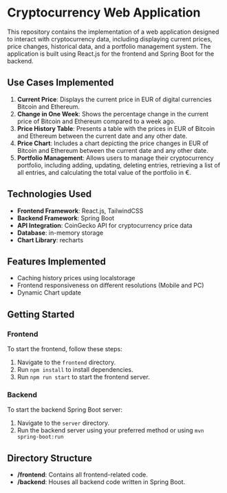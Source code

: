 # Cryptocurrency Web Application

This repository contains the implementation of a web application designed to interact with cryptocurrency data, including displaying current prices, price changes, historical data, and a portfolio management system. The application is built using React.js for the frontend and Spring Boot for the backend.

## Use Cases Implemented

1. **Current Price**: Displays the current price in EUR of digital currencies Bitcoin and Ethereum.
2. **Change in One Week**: Shows the percentage change in the current price of Bitcoin and Ethereum compared to a week ago.
3. **Price History Table**: Presents a table with the prices in EUR of Bitcoin and Ethereum between the current date and any other date.
4. **Price Chart**: Includes a chart depicting the price changes in EUR of Bitcoin and Ethereum between the current date and any other date.
5. **Portfolio Management**: Allows users to manage their cryptocurrency portfolio, including adding, updating, deleting entries, retrieving a list of all entries, and calculating the total value of the portfolio in €.

## Technologies Used

- **Frontend Framework**: React.js, TailwindCSS
- **Backend Framework**: Spring Boot
- **API Integration**: CoinGecko API for cryptocurrency price data
- **Database**: in-memory storage
- **Chart Library**: recharts

## Features Implemented

- Caching history prices using localstorage
- Frontend responsiveness on different resolutions (Mobile and PC)
- Dynamic Chart update

## Getting Started

### Frontend

To start the frontend, follow these steps:

1. Navigate to the `frontend` directory.
2. Run `npm install` to install dependencies.
3. Run `npm run start` to start the frontend server.

### Backend

To start the backend Spring Boot server:

1. Navigate to the `server` directory.
2. Run the backend server using your preferred method or using `mvn spring-boot:run`

## Directory Structure

- **/frontend**: Contains all frontend-related code.
- **/backend**: Houses all backend code written in Spring Boot.
